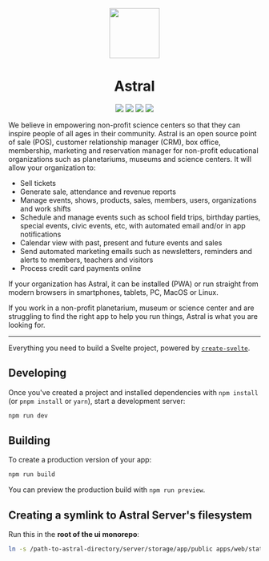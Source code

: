 <p align="center">
  <img src="https://astral.anderfernandes.com/assets/astral-logo-dark.png" width="100">
</p>
<h1 align="center">Astral</h1>
<p align="center">
  <img src="https://img.shields.io/badge/version-1.0.0--beta.0-black" />
  <img src="https://img.shields.io/github/issues/anderfernandes/astral" />
  <img src="https://img.shields.io/github/stars/anderfernandes/astral" />
  <img src="https://img.shields.io/github/license/anderfernandes/astral" />
</p>

We believe in empowering non-profit science centers so that they can inspire people of all ages in
their community. Astral is an open source point of sale (POS), customer relationship manager (CRM),
box office, membership, marketing and reservation manager for non-profit educational organizations
such as planetariums, museums and science centers. It will allow your organization to:

- Sell tickets
- Generate sale, attendance and revenue reports
- Manage events, shows, products, sales, members, users, organizations and work shifts
- Schedule and manage events such as school field trips, birthday parties, special events, civic events, etc, with
  automated email and/or in app notifications
- Calendar view with past, present and future events and sales
- Send automated marketing emails such as newsletters, reminders and alerts to members, teachers and visitors
- Process credit card payments online

If your organization has Astral, it can be installed (PWA) or run straight from modern browsers in smartphones, tablets,
PC, MacOS or Linux.

If you work in a non-profit planetarium, museum or science center and are struggling to find the right app to help you
run things, Astral is what you are looking for.

<hr />

Everything you need to build a Svelte project, powered by [`create-svelte`](https://github.com/sveltejs/kit/tree/master/packages/create-svelte).

## Developing

Once you've created a project and installed dependencies with `npm install` (or `pnpm install` or `yarn`), start a development server:

```bash
npm run dev
```

## Building

To create a production version of your app:

```bash
npm run build
```

You can preview the production build with `npm run preview`.

## Creating a symlink to Astral Server's filesystem

Run this in the **root of the ui monorepo**:

```bash
ln -s /path-to-astral-directory/server/storage/app/public apps/web/static/storage
```
